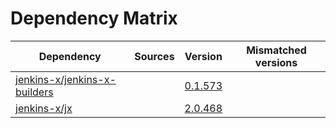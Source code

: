 # Dependency Matrix

Dependency | Sources | Version | Mismatched versions
---------- | ------- | ------- | -------------------
[jenkins-x/jenkins-x-builders](https://github.com/jenkins-x/jenkins-x-builders) |  | [0.1.573]() | 
[jenkins-x/jx](https://github.com/jenkins-x/jx) |  | [2.0.468](https://github.com/jenkins-x/jx/releases/tag/v2.0.468) | 
